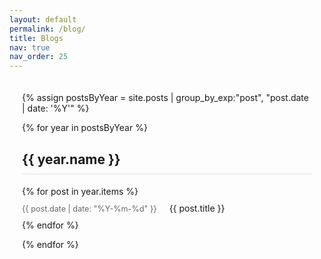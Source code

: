 ```yaml
---
layout: default
permalink: /blog/
title: Blogs
nav: true
nav_order: 25
---
```


<div class="archive">
  {% assign postsByYear = site.posts | group_by_exp:"post", "post.date | date: '%Y'" %}
  
  {% for year in postsByYear %}
    <h2 class="archive-year" id="{{ year.name }}">{{ year.name }}</h2>
    <ul class="archive-list">
      {% for post in year.items %}
        <li class="archive-item">
          <span class="archive-date">{{ post.date | date: "%Y-%m-%d" }}</span>
          <a href="{{ post.url | relative_url }}" class="archive-title">{{ post.title }}</a>
        </li>
      {% endfor %}
    </ul>
  {% endfor %}
</div>

<style>
.archive {
  max-width: 800px;
  margin: 0 auto;
  padding: 20px;
}

.archive-year {
  margin-top: 30px;
  border-bottom: 2px solid #eee;
  padding-bottom: 10px;
}

.archive-list {
  list-style: none;
  padding-left: 0;
}

.archive-item {
  margin: 10px 0;
  display: flex;
  align-items: baseline;
}

.archive-date {
  color: #666;
  font-size: 0.9em;
  min-width: 100px;
  margin-right: 20px;
}

.archive-title {
  text-decoration: none;
  
}


/* Dark mode updates */
@media (prefers-color-scheme: dark) {
  .archive {
    background-color: #1a1a1a;
  }

  .archive-year {
    color: #fff;
    border-bottom-color: #333;
  }

  .archive-date {
    color: #b3b3b3;
  }

  .archive-title {
    text-decoration: none;
    color: #fff;
  }

  /* Make title selector more specific */
  .archive-list .archive-item {
    color: #fff !important;
  } 
}
</style>